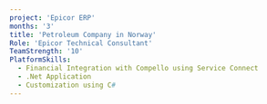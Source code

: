 ```yaml
---
project: 'Epicor ERP'
months: '3'
title: 'Petroleum Company in Norway'
Role: 'Epicor Technical Consultant'
TeamStrength: '10'
PlatformSkills:
  - Financial Integration with Compello using Service Connect
  - .Net Application
  - Customization using C#
---
```


